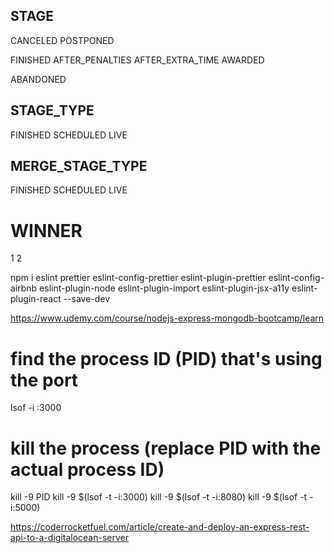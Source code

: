 ## STAGE

CANCELED
POSTPONED

FINISHED
AFTER_PENALTIES
AFTER_EXTRA_TIME
AWARDED

ABANDONED

## STAGE_TYPE

FINISHED
SCHEDULED
LIVE

## MERGE_STAGE_TYPE

FINISHED
SCHEDULED
LIVE

# WINNER

1
2

npm i eslint prettier eslint-config-prettier eslint-plugin-prettier eslint-config-airbnb eslint-plugin-node eslint-plugin-import eslint-plugin-jsx-a11y eslint-plugin-react --save-dev

https://www.udemy.com/course/nodejs-express-mongodb-bootcamp/learn

# find the process ID (PID) that's using the port

lsof -i :3000

# kill the process (replace PID with the actual process ID)

kill -9 PID
kill -9 $(lsof -t -i:3000)
kill -9 $(lsof -t -i:8080)
kill -9 $(lsof -t -i:5000)

https://coderrocketfuel.com/article/create-and-deploy-an-express-rest-api-to-a-digitalocean-server
